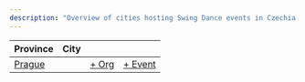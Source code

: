 ```yaml
---
description: "Overview of cities hosting Swing Dance events in Czechia."
---
```


| Province | City | | |
| --- | --- | --- | --- |
| [Prague](by_city.md#prague) | | [+ Org](https://github.com/swingdance/orgs/issues/new?assignees=&labels=add+org&projects=&template=02-add_entity.yml&title=%5Bcs_CZ%5D%20%3CName%3E&region=cs_CZ&province=Prague&city=Prague) | [+ Event](https://github.com/swingdance/events/issues/new?assignees=&labels=add+event&projects=&template=02-add_entity.yml&title=%5B2024%2Fcs_CZ%5D%20%3CName%3E&region=cs_CZ&province=Prague&city=Prague&org_id=&date_starts=2024-&date_ends=2024-) |
